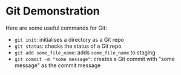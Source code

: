 # Git Demonstration
Here are some useful commands for Git:
- `git init`: initialises a directory as a Git repo
- `git status`: checks the status of a Git repo
- `git add some_file_name`: adds `some_file_name` to staging
- `git commit -m "some message"`: creates a Git commit with "some message" as the commit message 